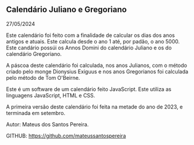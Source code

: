 <div class="center"><h2>Calendário Juliano e Gregoriano</h2></div>

27/05/2024

Este calendário foi feito com a finalidade de calcular os dias dos anos antigos e atuais. Este calcula desde o ano 1 até, por padão, o ano 5000. Este candário possúi os Annos Domini do calendário Juliano e os do calendário Gregoriano.

A páscoa deste calendário foi calculada, nos anos Julianos, com o método criado pelo monge Dionysius Exiguus e nos anos Gregorianos foi calculada pelo método de Tom O'Beirne.

Este é um software de um calendário feito JavaScript. Este utiliza as linguagens JavaScript, HTML e CSS.

A primeira versão deste calendário foi feita na metade do ano de 2023, e terminada em setembro. 

Autor: Mateus dos Santos Pereira.

GITHUB: https://github.com/mateussantospereira
